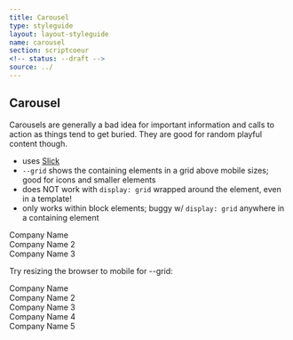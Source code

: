 ```yaml
---
title: Carousel
type: styleguide
layout: layout-styleguide
name: carousel
section: scriptcoeur
<!-- status: --draft -->
source: ../
---
```


<main markdown="1">

## Carousel

Carousels are generally a bad idea for important information and calls to action as things tend to get buried. They are good for random playful content though. 

- uses [Slick](http://kenwheeler.github.io/slick/)
- `--grid` shows the containing elements in a grid above mobile sizes; good for icons and smaller elements
- does NOT work with `display: grid` wrapped around the element, even in a template!
- only works within block elements; buggy w/ `display: grid` anywhere in a containing element


<div class="_styleguide-example">
  <link rel="stylesheet" type="text/css" href="../javascripts/scriptcoeur/plugins/slick/slick.css"/>
  <link rel="stylesheet" type="text/css" href="../javascripts/scriptcoeur/plugins/slick/slick-theme.css"/>
  <script type="text/javascript" src="../javascripts/scriptcoeur/plugins/slick/slick.min.js"></script>

  <section class="_content _color-bg-active _margin-top _padding-bottom  _margin-bottom" >
    <div class="_carousel basic">
      <div> 
        Company Name 
      </div>
      <div> 
        Company Name 2
      </div>
      <div> 
        Company Name 3
      </div>
    </div>
  </section>

  Try resizing the browser to mobile for --grid:

  <section class="_content _color-bg-silver-lighter _margin-top _padding-bottom " >
    <div class="_carousel carouselgrid  --grid">
      <div> 
        Company Name 
      </div>
      <div> 
        Company Name 2
      </div>
      <div> 
        Company Name 3
      </div>
      <div> 
        Company Name 4
      </div>
      <div> 
        Company Name 5
      </div>
    </div>
  </section>

  <script>
    var carousel = $(".basic");
    var carouselgrid = $(".carouselgrid");
    var timer;

    carousel.slick();

    function initCarouselGrid() {
      window.clearInterval(timer);

      if( $(window).width() < 768) 
      { // ensure mobile, or we display everything     
        carouselgrid.slick({
          autoplay: true,
          arrows: false,
          slidesToShow: 3,
          slidesToScroll: 1,
        });
        
      } else {
        carouselgrid.slick('unslick');
      }
    }
    $(document).ready(function() {
      initCarouselGrid();
    });
    $( "html" ).change(function() {
      initCarouselGrid();
    });

    jQuery(window).on('resize', _.throttle(initCarouselGrid, 500));

  </script>
</div>




</main>


